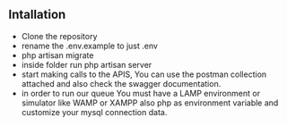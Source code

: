 
## Intallation


- Clone the repository
- rename the .env.example to just .env
- php artisan migrate  
- inside folder run php artisan server 
- start making calls to the APIS, You can use the postman collection attached and also check the swagger documentation. 
- in order to run our queue You must have a LAMP environment or simulator like WAMP or XAMPP also php as environment variable and customize your mysql connection data.




